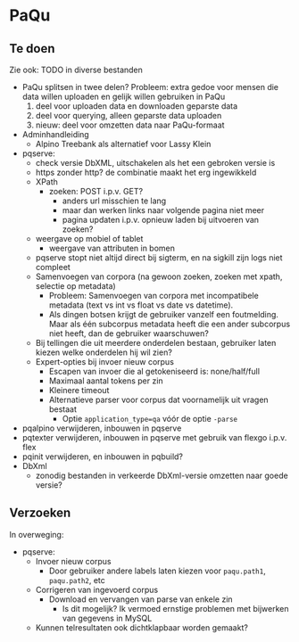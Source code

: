 # PaQu #

## Te doen ##

Zie ook: TODO in diverse bestanden

  - PaQu splitsen in twee delen?
    Probleem: extra gedoe voor mensen die data willen uploaden en gelijk
    willen gebruiken in PaQu
     1. deel voor uploaden data en downloaden geparste data
     2. deel voor querying, alleen geparste data uploaden
     3. nieuw: deel voor omzetten data naar PaQu-formaat
  - Adminhandleiding
    - Alpino Treebank als alternatief voor Lassy Klein
  - pqserve:
    - check versie DbXML, uitschakelen als het een gebroken versie is
    - https zonder http? de combinatie maakt het erg ingewikkeld
    - XPath
      - zoeken: POST i.p.v. GET?
        - anders url misschien te lang
        - maar dan werken links naar volgende pagina niet meer
        - pagina updaten i.p.v. opnieuw laden bij uitvoeren van zoeken?
    - weergave op mobiel of tablet
      - weergave van attributen in bomen
    - pqserve stopt niet altijd direct bij sigterm, en na sigkill zijn logs niet compleet
    - Samenvoegen van corpora (na gewoon zoeken, zoeken met xpath, selectie op metadata)
      - Probleem: Samenvoegen van corpora met incompatibele metadata
        (text vs int vs float vs date vs datetime).
      - Als dingen botsen krijgt de gebruiker vanzelf een foutmelding.
        Maar als één subcorpus metadata heeft die een ander subcorpus
        niet heeft, dan de gebruiker waarschuwen?
    - Bij tellingen die uit meerdere onderdelen bestaan, gebruiker laten
      kiezen welke onderdelen hij wil zien?
    - Expert-opties bij invoer nieuw corpus
      - Escapen van invoer die al getokeniseerd is: none/half/full
      - Maximaal aantal tokens per zin
      - Kleinere timeout
      - Alternatieve parser voor corpus dat voornamelijk uit vragen bestaat
        - Optie `application_type=qa` vóór de optie `-parse`
  - pqalpino verwijderen, inbouwen in pqserve
  - pqtexter verwijderen, inbouwen in pqserve met gebruik van flexgo
    i.p.v. flex
  - pqinit verwijderen, en inbouwen in pqbuild?
  - DbXml
    - zonodig bestanden in verkeerde DbXml-versie omzetten naar goede versie?

## Verzoeken ##

In overweging:

  - pqserve:
    - Invoer nieuw corpus
      - Door gebruiker andere labels laten kiezen voor `paqu.path1`, `paqu.path2`, etc
    - Corrigeren van ingevoerd corpus
      - Download en vervangen van parse van enkele zin
        - Is dit mogelijk? Ik vermoed ernstige problemen met bijwerken van gegevens in MySQL
    - Kunnen telresultaten ook dichtklapbaar worden gemaakt?

